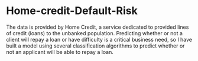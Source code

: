 # Home-credit-Default-Risk
The data is provided by Home Credit, a service dedicated to provided lines of credit (loans) to the unbanked population. Predicting whether or not a client will repay a loan or have difficulty is a critical business need, so I have built a model using several classification algorithms to predict whether or not an applicant will be able to repay a loan.
